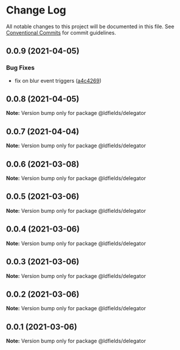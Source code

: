 # Change Log

All notable changes to this project will be documented in this file.
See [Conventional Commits](https://conventionalcommits.org) for commit guidelines.

## 0.0.9 (2021-04-05)


### Bug Fixes

* fix on blur event triggers ([a4c4269](https://github.com/schimatos/LDfields/commit/a4c42696fcfaec2c0fe1dfa180a9b059cddbe27c))





## 0.0.8 (2021-04-05)

**Note:** Version bump only for package @ldfields/delegator





## 0.0.7 (2021-04-04)

**Note:** Version bump only for package @ldfields/delegator





## 0.0.6 (2021-03-08)

**Note:** Version bump only for package @ldfields/delegator





## 0.0.5 (2021-03-06)

**Note:** Version bump only for package @ldfields/delegator





## 0.0.4 (2021-03-06)

**Note:** Version bump only for package @ldfields/delegator





## 0.0.3 (2021-03-06)

**Note:** Version bump only for package @ldfields/delegator





## 0.0.2 (2021-03-06)

**Note:** Version bump only for package @ldfields/delegator





## 0.0.1 (2021-03-06)

**Note:** Version bump only for package @ldfields/delegator
